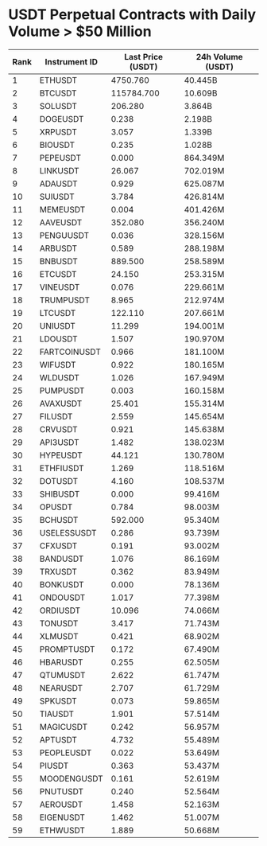 # USDT Perpetual Contracts with Daily Volume > $50 Million

| Rank | Instrument ID | Last Price (USDT) | 24h Volume (USDT) |
|------|---------------|-------------------|-------------------|
| 1 | ETHUSDT | 4750.760 | 40.445B |
| 2 | BTCUSDT | 115784.700 | 10.609B |
| 3 | SOLUSDT | 206.280 | 3.864B |
| 4 | DOGEUSDT | 0.238 | 2.198B |
| 5 | XRPUSDT | 3.057 | 1.339B |
| 6 | BIOUSDT | 0.235 | 1.028B |
| 7 | PEPEUSDT | 0.000 | 864.349M |
| 8 | LINKUSDT | 26.067 | 702.019M |
| 9 | ADAUSDT | 0.929 | 625.087M |
| 10 | SUIUSDT | 3.784 | 426.814M |
| 11 | MEMEUSDT | 0.004 | 401.426M |
| 12 | AAVEUSDT | 352.080 | 356.240M |
| 13 | PENGUUSDT | 0.036 | 328.156M |
| 14 | ARBUSDT | 0.589 | 288.198M |
| 15 | BNBUSDT | 889.500 | 258.589M |
| 16 | ETCUSDT | 24.150 | 253.315M |
| 17 | VINEUSDT | 0.076 | 229.661M |
| 18 | TRUMPUSDT | 8.965 | 212.974M |
| 19 | LTCUSDT | 122.110 | 207.661M |
| 20 | UNIUSDT | 11.299 | 194.001M |
| 21 | LDOUSDT | 1.507 | 190.970M |
| 22 | FARTCOINUSDT | 0.966 | 181.100M |
| 23 | WIFUSDT | 0.922 | 180.165M |
| 24 | WLDUSDT | 1.026 | 167.949M |
| 25 | PUMPUSDT | 0.003 | 160.158M |
| 26 | AVAXUSDT | 25.401 | 155.314M |
| 27 | FILUSDT | 2.559 | 145.654M |
| 28 | CRVUSDT | 0.921 | 145.638M |
| 29 | API3USDT | 1.482 | 138.023M |
| 30 | HYPEUSDT | 44.121 | 130.780M |
| 31 | ETHFIUSDT | 1.269 | 118.516M |
| 32 | DOTUSDT | 4.160 | 108.537M |
| 33 | SHIBUSDT | 0.000 | 99.416M |
| 34 | OPUSDT | 0.784 | 98.003M |
| 35 | BCHUSDT | 592.000 | 95.340M |
| 36 | USELESSUSDT | 0.286 | 93.739M |
| 37 | CFXUSDT | 0.191 | 93.002M |
| 38 | BANDUSDT | 1.076 | 86.169M |
| 39 | TRXUSDT | 0.362 | 83.949M |
| 40 | BONKUSDT | 0.000 | 78.136M |
| 41 | ONDOUSDT | 1.017 | 77.398M |
| 42 | ORDIUSDT | 10.096 | 74.066M |
| 43 | TONUSDT | 3.417 | 71.743M |
| 44 | XLMUSDT | 0.421 | 68.902M |
| 45 | PROMPTUSDT | 0.172 | 67.490M |
| 46 | HBARUSDT | 0.255 | 62.505M |
| 47 | QTUMUSDT | 2.622 | 61.747M |
| 48 | NEARUSDT | 2.707 | 61.729M |
| 49 | SPKUSDT | 0.073 | 59.865M |
| 50 | TIAUSDT | 1.901 | 57.514M |
| 51 | MAGICUSDT | 0.242 | 56.957M |
| 52 | APTUSDT | 4.732 | 55.489M |
| 53 | PEOPLEUSDT | 0.022 | 53.649M |
| 54 | PIUSDT | 0.363 | 53.437M |
| 55 | MOODENGUSDT | 0.161 | 52.619M |
| 56 | PNUTUSDT | 0.240 | 52.564M |
| 57 | AEROUSDT | 1.458 | 52.163M |
| 58 | EIGENUSDT | 1.462 | 51.007M |
| 59 | ETHWUSDT | 1.889 | 50.668M |
